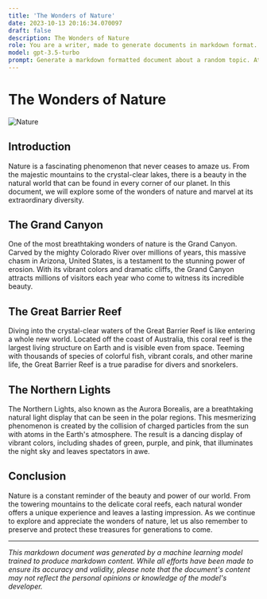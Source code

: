 ```yaml
---
title: 'The Wonders of Nature'
date: 2023-10-13 20:16:34.070097
draft: false
description: The Wonders of Nature
role: You are a writer, made to generate documents in markdown format. It is very important that all of the documents you generate are in valid markdown format.
model: gpt-3.5-turbo
prompt: Generate a markdown formatted document about a random topic. At the bottom, include a disclaimer explaining that the document was generated by you. The first line of the document should be the title. Make sure that the entire document is in proper markdown format, using a mix of various tags to make the document visually appealing.
---
```


# The Wonders of Nature

![Nature](https://www.example.com/images/nature.jpg)

## Introduction

Nature is a fascinating phenomenon that never ceases to amaze us. From the majestic mountains to the crystal-clear lakes, there is a beauty in the natural world that can be found in every corner of our planet. In this document, we will explore some of the wonders of nature and marvel at its extraordinary diversity.

## The Grand Canyon

One of the most breathtaking wonders of nature is the Grand Canyon. Carved by the mighty Colorado River over millions of years, this massive chasm in Arizona, United States, is a testament to the stunning power of erosion. With its vibrant colors and dramatic cliffs, the Grand Canyon attracts millions of visitors each year who come to witness its incredible beauty.

## The Great Barrier Reef

Diving into the crystal-clear waters of the Great Barrier Reef is like entering a whole new world. Located off the coast of Australia, this coral reef is the largest living structure on Earth and is visible even from space. Teeming with thousands of species of colorful fish, vibrant corals, and other marine life, the Great Barrier Reef is a true paradise for divers and snorkelers.

## The Northern Lights

The Northern Lights, also known as the Aurora Borealis, are a breathtaking natural light display that can be seen in the polar regions. This mesmerizing phenomenon is created by the collision of charged particles from the sun with atoms in the Earth's atmosphere. The result is a dancing display of vibrant colors, including shades of green, purple, and pink, that illuminates the night sky and leaves spectators in awe.

## Conclusion

Nature is a constant reminder of the beauty and power of our world. From the towering mountains to the delicate coral reefs, each natural wonder offers a unique experience and leaves a lasting impression. As we continue to explore and appreciate the wonders of nature, let us also remember to preserve and protect these treasures for generations to come.

---

*This markdown document was generated by a machine learning model trained to produce markdown content. While all efforts have been made to ensure its accuracy and validity, please note that the document's content may not reflect the personal opinions or knowledge of the model's developer.*